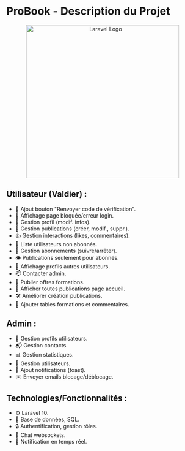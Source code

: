 # ProBook - Description du Projet

<p align="center">
  <img src="https://raw.githubusercontent.com/laravel/art/master/logo-lockup/5%20SVG/2%20CMYK/1%20Full%20Color/laravel-logolockup-cmyk-red.svg" width="400" alt="Laravel Logo">
</p>

## Utilisateur (Valdier) :

- :repeat: Ajout bouton "Renvoyer code de vérification".
- :no_entry_sign: Affichage page bloquée/erreur login.
- :bust_in_silhouette: Gestion profil (modif. infos).
- :pencil: Gestion publications (créer, modif., suppr.).
- :thumbsup: Gestion interactions (likes, commentaires).
- :busts_in_silhouette: Liste utilisateurs non abonnés.
- :busts_in_silhouette: Gestion abonnements (suivre/arrêter).
- :eye: Publications seulement pour abonnés.
- :busts_in_silhouette: Affichage profils autres utilisateurs.
- :mailbox: Contacter admin.
- :bookmark: Publier offres formations.
- :newspaper: Afficher toutes publications page accueil.
- :hammer_and_wrench: Améliorer création publications.
- :card_index: Ajouter tables formations et commentaires.

## Admin :

- :busts_in_silhouette: Gestion profils utilisateurs.
- :mailbox_with_mail: Gestion contacts.
- :bar_chart: Gestion statistiques.
- :busts_in_silhouette: Gestion utilisateurs.
- :bell: Ajout notifications (toast).
- :envelope: Envoyer emails blocage/déblocage.

## Technologies/Fonctionnalités :

- :gear: Laravel 10.
- :file_folder: Base de données, SQL.
- :lock: Authentification, gestion rôles.
- :speech_balloon: Chat websockets.
- :bell: Notification en temps réel.
